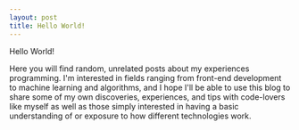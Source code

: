 ```yaml
---
layout: post
title: Hello World!
---
```


Hello World!

Here you will find random, unrelated posts about my experiences programming. I'm interested in fields ranging from front-end development to machine learning and algorithms, and I hope I'll be able to use this blog to share some of my own discoveries, experiences, and tips with code-lovers like myself as well as those simply interested in having a basic understanding of or exposure to how different technologies work.